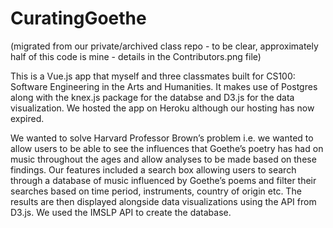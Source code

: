 # CuratingGoethe

(migrated from our private/archived class repo - to be clear, approximately half of this code is mine - details in the Contributors.png file)

This is a Vue.js app that myself and three classmates built for CS100: Software Engineering in the Arts and Humanities. It makes use of Postgres along with the knex.js package for the databse and D3.js for the data visualization. We hosted the app on Heroku although our hosting has now expired.

We wanted to solve Harvard Professor Brown’s problem i.e. we wanted to allow users to be able to see the influences that Goethe’s poetry has had on music throughout the ages and allow analyses to be made based on these findings. Our features included a search box allowing users to search through a database of music influenced by Goethe’s poems and filter their searches based on time period, instruments, country of origin etc. The results are then displayed alongside data visualizations using the API from D3.js. We used the IMSLP API to create the database. 
